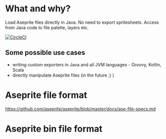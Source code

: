 # What and why?

Load Aseprite files directly in Java. No need to export spritesheets. Access from Java code to file palette, layers etc.

[![CircleCI](https://circleci.com/gh/jacekolszak/aseprite-file.svg?style=svg)](https://circleci.com/gh/jacekolszak/aseprite-file)

## Some possible use cases

* writing custom exporters in Java and all JVM languages - Groovy, Kotlin, Scala
* directly manipulate Aseprite files (in the future ;) )

# Aseprite file format

https://github.com/aseprite/aseprite/blob/master/docs/ase-file-specs.md

# Aseprite bin file format
